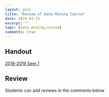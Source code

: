 ```yaml
---
layout: post
title: "Review of Data Mining Course"
date: 2019-01-15
excerpt: ""
tags: [data mining,review]
comments: true
---
```

## Handout
[2018-2019 Sem 1][1]

## Review
Students can add reviews in the comments below


[1]: https://drive.google.com/file/d/1f5VwdUvl0bG8HS0zHnuVxP2lS0txN-1U/view?usp=sharing
